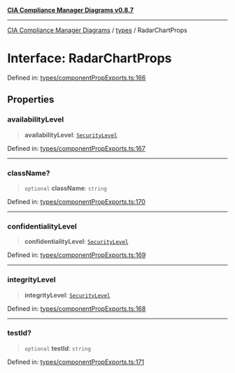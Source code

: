 [**CIA Compliance Manager Diagrams v0.8.7**](../../README.md)

***

[CIA Compliance Manager Diagrams](../../modules.md) / [types](../README.md) / RadarChartProps

# Interface: RadarChartProps

Defined in: [types/componentPropExports.ts:166](https://github.com/Hack23/cia-compliance-manager/blob/c1b03266cad85c2f58531e3fd0aea147fa649ae0/src/types/componentPropExports.ts#L166)

## Properties

### availabilityLevel

> **availabilityLevel**: [`SecurityLevel`](../../index/type-aliases/SecurityLevel.md)

Defined in: [types/componentPropExports.ts:167](https://github.com/Hack23/cia-compliance-manager/blob/c1b03266cad85c2f58531e3fd0aea147fa649ae0/src/types/componentPropExports.ts#L167)

***

### className?

> `optional` **className**: `string`

Defined in: [types/componentPropExports.ts:170](https://github.com/Hack23/cia-compliance-manager/blob/c1b03266cad85c2f58531e3fd0aea147fa649ae0/src/types/componentPropExports.ts#L170)

***

### confidentialityLevel

> **confidentialityLevel**: [`SecurityLevel`](../../index/type-aliases/SecurityLevel.md)

Defined in: [types/componentPropExports.ts:169](https://github.com/Hack23/cia-compliance-manager/blob/c1b03266cad85c2f58531e3fd0aea147fa649ae0/src/types/componentPropExports.ts#L169)

***

### integrityLevel

> **integrityLevel**: [`SecurityLevel`](../../index/type-aliases/SecurityLevel.md)

Defined in: [types/componentPropExports.ts:168](https://github.com/Hack23/cia-compliance-manager/blob/c1b03266cad85c2f58531e3fd0aea147fa649ae0/src/types/componentPropExports.ts#L168)

***

### testId?

> `optional` **testId**: `string`

Defined in: [types/componentPropExports.ts:171](https://github.com/Hack23/cia-compliance-manager/blob/c1b03266cad85c2f58531e3fd0aea147fa649ae0/src/types/componentPropExports.ts#L171)
